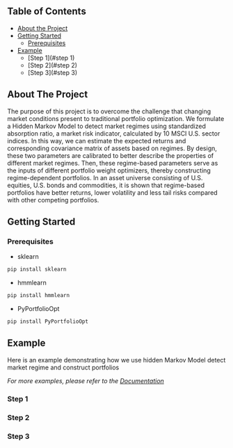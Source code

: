 <!--
*** Thanks for checking out this README Template. If you have a suggestion that would
*** make this better, please fork the repo and create a pull request or simply open
*** an issue with the tag "enhancement".
*** Thanks again! Now go create something AMAZING! :D
-->





<!-- PROJECT SHIELDS -->
<!--
*** I'm using markdown "reference style" links for readability.
*** Reference links are enclosed in brackets [ ] instead of parentheses ( ).
*** See the bottom of this document for the declaration of the reference variables
*** for contributors-url, forks-url, etc. This is an optional, concise syntax you may use.
*** https://www.markdownguide.org/basic-syntax/#reference-style-links
-->







<!-- TABLE OF CONTENTS -->
## Table of Contents

* [About the Project](#about-the-project)
* [Getting Started](#getting-started)
  * [Prerequisites](#prerequisites)
* [Example](#example)
  * [Step 1](#step 1)
  * [Step 2](#step 2)
  * [Step 3](#step 3)
  



<!-- ABOUT THE PROJECT -->
## About The Project
The purpose of this project is to overcome the challenge that changing market conditions present to traditional portfolio optimization. We formulate a Hidden Markov Model to detect market regimes using standardized absorption ratio, a market risk indicator, calculated by 10 MSCI U.S. sector indices. In this way, we can estimate the expected returns and corresponding covariance matrix of assets based on regimes. By design, these two parameters are calibrated to better describe the properties of different market regimes. Then, these regime-based parameters serve as the inputs of different portfolio weight optimizers, thereby constructing regime-dependent portfolios. In an asset universe consisting of U.S. equities, U.S. bonds and commodities, it is shown that regime-based portfolios have better returns, lower volatility and less tail risks compared with other competing portfolios.


<!-- GETTING STARTED -->
## Getting Started

### Prerequisites
* sklearn
```sh
pip install sklearn
```
* hmmlearn
```sh
pip install hmmlearn
```
* PyPortfolioOpt
```sh
pip install PyPortfolioOpt
```



<!-- EXAMPLE -->
## Example
Here is an example demonstrating how we use hidden Markov Model detect market regime and construct portfolios

_For more examples, please refer to the [Documentation](https://example.com)_

### Step 1
### Step 2
### Step 3
